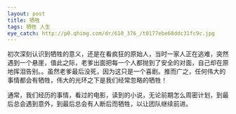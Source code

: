 ```yaml
---
layout: post
title: 牺牲
tags: 牺牲 人生
eye_catch: http://p0.qhimg.com/dr/610_376_/t0177ebe68ddc31fc9c.jpg
---
```


初次深刻认识到牺牲的意义，还是在看疯狂的原始人，当时一家人正在逃难，突然遇到一个悬崖，值此之际，老爹出面把每一个人都抛到了安全的对面，自己却在原地挥泪告别。。虽然老爹最后没死，因为这只是一个喜剧。推而广之，任何伟大的事情都会有牺牲，伟大的光环之下是我们经常忽略的牺牲！

<!--more-->

通常，我们经历的事情，看过的电影，读到的小说，无论前期怎么周密计划，到最后总会遇到意外，到最后总会有人断后而牺牲，以让团队继续前进。
